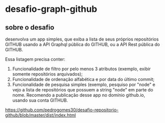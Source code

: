 # desafio-graph-github


## sobre o desafio

desenvolva um app simples, que exiba a lista de seus próprios repositórios GITHUB usando a API Graphql pública do GITHUB, ou a API Rest pública do GITHUB.

Essa listagem precisa conter:

1. Funcionalidade de filtro por pelo menos 3 atributos (exemplo, exibir somente repositórios arquivados);
2. Funcionalidade de ordenação alfabética e por data do último commit;
3. Funcionalidade de pesquisa simples (exemplo, pesquiso por "node" e vejo a lista de repositórios que possuem a string "node" em parte do nome.
Recomendo a publicação desse app no domínio github.io, usando sua conta GITHUB.

https://github.com/pedrogomes30/desafio-repositorio-github/blob/master/dist/index.html
